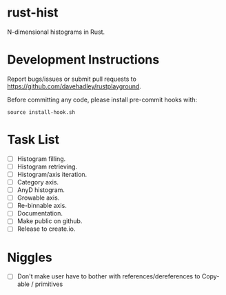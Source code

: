 # rust-hist

N-dimensional histograms in Rust.

# Development Instructions

Report bugs/issues or submit pull requests to <https://github.com/davehadley/rustplayground>.

Before committing any code, please install pre-commit hooks with:
```
source install-hook.sh
```

# Task List

- [ ] Histogram filling.
- [ ] Histogram retrieving.
- [ ] Histogram/axis iteration.
- [ ] Category axis.
- [ ] AnyD histogram.
- [ ] Growable axis.
- [ ] Re-binnable axis.
- [ ] Documentation.
- [ ] Make public on github.
- [ ] Release to create.io.

# Niggles

- [ ] Don't make user have to bother with references/dereferences to Copy-able / primitives
